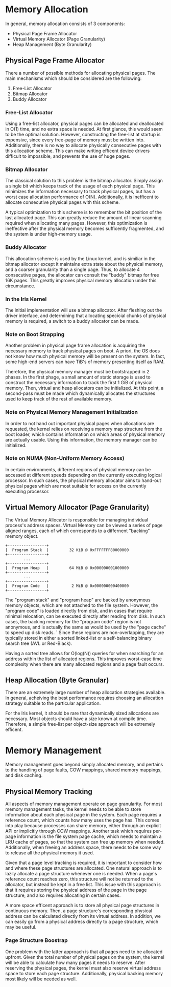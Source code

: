 # Memory Allocation

In general, memory allocation consists of 3 components:

- Physical Page Frame Allocator
- Virtual Memory Allocator (Page Granularity)
- Heap Management (Byte Granularity)

## Physical Page Frame Allocator

There a number of possible methods for allocating physical pages. The main mechanisms which should be considered are the
following:

1. Free-List Allocator
2. Bitmap Allocator
3. Buddy Allocator

### Free-List Allocator

Using a free-list allocator, physical pages can be allocated and deallocated in O(1) time, and no extra space is needed.
At first glance, this would seem to be the optimal solution. However, constructing the free-list at startup is
expensive, since every free-page of memory must be written into. Additionally, there is no way to allocate physically
consecutive pages with this allocation scheme. This can make writing efficent device drivers difficult to impossible,
and prevents the use of huge pages.

### Bitmap Allocator

The classical solution to this problem is the bitmap allocator. Simply assign a single bit which keeps track of the
usage of each physical page. This minimizes the information necessary to track physical pages, but has a worst case
allocation performance of O(N). Additionally, it is inefficent to allocate consecutive physical pages with this scheme.

A typical optimization to this scheme is to remember the bit position of the last allocated page. This can greatly
reduce the amount of linear scanning required when allocating many pages. However, this optimization is ineffective
after the physical memory becomes sufficently fragmented, and the system is under high-memory usage.

### Buddy Allocator

This allocation scheme is used by the Linux kernel, and is similiar in the bitmap allocator except it maintains extra
state about the physical memory, and a coarser granularity than a single page. Thus, to allocate 4 consecutive pages,
the allocator can consult the "buddy" bitmap for free 16K pages. This greatly improves physical memory allocation under
this circumstance.

### In the Iris Kernel

The initial implementation will use a bitmap allocator. After fleshing out the driver interface, and determining that
allocating specicial chunks of physical memory is required, a switch to a buddy allocator can be made.

### Note on Boot Strapping

Another problem in physical page frame allocation is acquiring the necessary memory to track physical pages on boot. A
priori, the OS does not know how much physical memory will be present on the system. In fact, some high-end servers can
have TiB's of memory presenting itself as RAM.

Therefore, the physical memory manager must be bootstrapped in 2 phases. In the first phage, a small amount of static
storage is used to construct the necessary information to track the first 1 GiB of physical memory. Then, virtual and
heap allocators can be initialized. At this point, a second-pass must be made which dynamically allocates the structures
used to keep track of the rest of available memory.

### Note on Physical Memory Management Initialization

In order to not hand out important physical pages when allocations are requested, the kernel relies on receiving a
memory map structure from the boot loader, which contains information on which areas of physical memory are actually
usable. Using this information, the memory manager can be initialized.

### Note on NUMA (Non-Uniform Memory Access)

In certain environments, different regions of physical memory can be accessed at different speeds depending on the
currently executing logical processor. In such cases, the physical memory allocator aims to hand-out physical pages
which are most suitable for access on the currently executing processor.

## Virtual Memory Allocator (Page Granularity)

The Virtual Memory Allocator is responsible for managing individual process's address spaces. Virtual Memory can be
viewed a series of page aligned ranges, each of which corresponds to a differnent "backing" memory object.

```
+-----------------+
|  Program Stack  |         32 KiB @ 0xFFFFFFF80000000
+-----------------+
        ...
+-----------------+
|  Program Heap   |         64 MiB @ 0x000000001000000
+-----------------+
        ...
+-----------------+
|  Program Code   |          2 MiB @ 0x000000000400000
+-----------------+
```

The "program stack" and "program heap" are backed by anonymous memory objects, which are not attached to the file
system. However, the "program code" is loaded directly from disk, and in cases that require minimal relocation, can be
executed directly after reading from disk. In such cases, the backing memory for the "program code" region is not
anonymous, and is actually the same as would be used by the "page cache" to speed up disk reads. ` Since these regions
are non-overlapping, they are typically stored in either a sorted linked-list or a self-balancing binary search tree
(AVL or Red-Black).

Having a sorted tree allows for O(log(N)) queries for when searching for an address within the list of allocated
regions. This improves worst-case time complexity when there are many allocated regions and a page fault occurs.

## Heap Allocation (Byte Granular)

There are an extremely large number of heap allocation strategies available. In general, acheiving the best performance
requires choosing an allocation strategy suitable to the particular application.

For the Iris kernel, it should be rare that dynamically sized allocations are necessary. Most objects should have a size
known at compile time. Therefore, a simple free-list per object-size approach will be extremely efficent.

# Memory Management

Memory management goes beyond simply allocated memory, and pertains to the handling of page faults, COW mappings, shared
memory mappings, and disk caching.

## Physical Memory Tracking

All aspects of memory management operate on page granularity. For most memory management tasks, the kernel needs to be
able to store information about each physical page in the system. Each page requires a reference count, which counts how
many uses the page has. This comes into play because processes can share memory, either through an explicit API or
implicitly through COW mappings. Another task which requires per-page information is the file system page cache, which
needs to maintain a LRU cache of pages, so that the system can free up memory when needed. Additionally, when freeing an
address space, there needs to be some way to release all the physical memory it used.

Given that a page level tracking is required, it is important to consider how and where these page structures are
allocated. One natural approach is to lazily allocate a page structure whenever one is needed. When a page's reference
count reaches zero, this structure will not be returned to the allocator, but instead be kept in a free list. This issue
with this approach is that it requires storing the physical address of the page in the page structure, and also requires
allocating in certain cases.

A more space efficent approach is to store all physical page structures in continuous memory. Then, a page structure's
corresponding physical address can be calculated directly from its virtual address. In addition, we can easily go from a
physical address directly to a page structure, which may be useful.

### Page Structure Boostrap

One problem with the latter approach is that all pages need to be allocated upfront. Given the total number of physical
pages on the system, the kernel will be able to calculate how many pages it needs to reserve. After reserving the
physical pages, the kernel must also reserve virtual address space to store each page structure. Additionally, physical
backing memory most likely will be needed as well.

